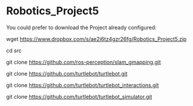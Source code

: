 # Robotics_Project5

You could prefer to download the Project already configured:

wget https://www.dropbox.com/s/ae2i6tz4gzr26fg/Robotics_Project5.zip




cd src

git clone https://github.com/ros-perception/slam_gmapping.git

git clone https://github.com/turtlebot/turtlebot.git

git clone https://github.com/turtlebot/turtlebot_interactions.git

git clone https://github.com/turtlebot/turtlebot_simulator.git



